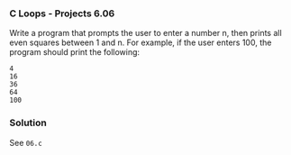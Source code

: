 ### C Loops - Projects 6.06

Write a program that prompts the user to enter a number n, then prints all even squares between 1 and n.
For example, if the user enters 100, the program should print the following:

```
4
16
36
64
100
```

### Solution

See ```06.c```
